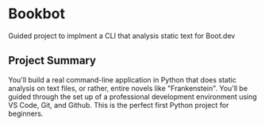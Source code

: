 # Bookbot

Guided project to implment a CLI that analysis static text for Boot.dev

## Project Summary

You'll build a real command-line application in Python that does static analysis on text files, or rather, entire novels like "Frankenstein". You'll be guided through the set up of a professional development environment using VS Code, Git, and Github. This is the perfect first Python project for beginners.

